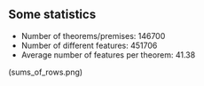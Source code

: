 ## Some statistics

* Number of theorems/premises:  146700
* Number of different features: 451706
* Average number of features per theorem: 41.38

(sums_of_rows.png)

